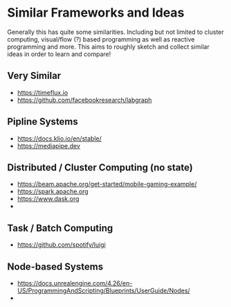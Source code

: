 # Similar Frameworks and Ideas

Generally this has quite some similarities. Including but not limited to cluster computing, visual/flow (?) based programming as well as reactive programming and more. This aims to roughly sketch and collect similar ideas in order to learn and compare!


## Very Similar
- https://timeflux.io
- https://github.com/facebookresearch/labgraph

## Pipline Systems
- https://docs.klio.io/en/stable/
- https://mediapipe.dev

## Distributed / Cluster Computing (no state)
- https://beam.apache.org/get-started/mobile-gaming-example/
- https://spark.apache.org
- https://www.dask.org
- 

## Task / Batch Computing
- https://github.com/spotify/luigi

## Node-based Systems
- https://docs.unrealengine.com/4.26/en-US/ProgrammingAndScripting/Blueprints/UserGuide/Nodes/
- 

